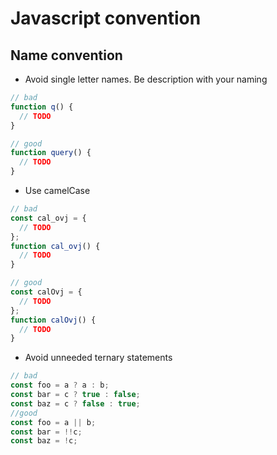# Javascript convention

## Name convention

- Avoid single letter names. Be description with your naming

```js
// bad
function q() {
  // TODO
}
```

```js
// good
function query() {
  // TODO
}
```

- Use camelCase

```js
// bad
const cal_ovj = {
  // TODO
};
function cal_ovj() {
  // TODO
}
```

```js
// good
const calOvj = {
  // TODO
};
function calOvj() {
  // TODO
}
```

- Avoid unneeded ternary statements

```js
// bad
const foo = a ? a : b;
const bar = c ? true : false;
const baz = c ? false : true;
//good
const foo = a || b;
const bar = !!c;
const baz = !c;
```
